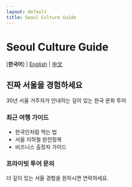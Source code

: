 ```yaml
---
layout: default
title: Seoul Culture Guide
---
```


# Seoul Culture Guide

[**한국어**] | [English](/en/) | [中文](/cn/)

## 진짜 서울을 경험하세요

30년 서울 거주자가 안내하는 깊이 있는 한국 문화 투어

### 최근 여행 가이드
- 한국인처럼 먹는 법
- 서울 지하철 완전정복
- 비즈니스 출장자 가이드

### 프라이빗 투어 문의
더 깊이 있는 서울 경험을 원하시면 연락하세요.
